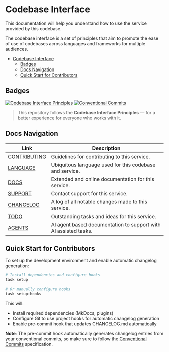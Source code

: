 # Codebase Interface

This documentation will help you understand how to use the service provided by this codebase.

The codebase interface is a set of principles that aim to promote the ease of use of codebases across languages and frameworks for multiple audiences.

- [Codebase Interface](#codebase-interface)
  - [Badges](#badges)
  - [Docs Navigation](#docs-navigation)
  - [Quick Start for Contributors](#quick-start-for-contributors)

## Badges

[![Codebase Interface Principles](https://img.shields.io/badge/Codebase%20Interface-Principles-4b9ce2?style=flat-square&logo=semanticweb&logoColor=white)](https://codebaseinterface.org)
[![Conventional Commits](https://img.shields.io/badge/Conventional%20Commits-1.0.0-yellow.svg?style=flat-square)](https://conventionalcommits.org)

> This repository follows the **Codebase Interface Principles** — for a better experience for everyone who works with it.

## Docs Navigation

| Link | Description |
|-|-|
| [CONTRIBUTING](CONTRIBUTING.md) | Guidelines for contributing to this service. |
| [LANGUAGE](LANGUAGE.md) | Ubiquitous language used for this codebase and service. |
| [DOCS](docs/README.md) | Extended and online documentation for this service. |
| [SUPPORT](SUPPORT.md) | Contact support for this service. |
| [CHANGELOG](CHANGELOG.md) | A log of all notable changes made to this service. |
| [TODO](TODO.md) | Outstanding tasks and ideas for this service. |
| [AGENTS](AGENTS.md) | AI agent based documentation to support with AI assisted tasks. |

## Quick Start for Contributors

To set up the development environment and enable automatic changelog generation:

```bash
# Install dependencies and configure hooks
task setup

# Or manually configure hooks
task setup:hooks
```

This will:

- Install required dependencies (MkDocs, plugins)
- Configure Git to use project hooks for automatic changelog generation
- Enable pre-commit hook that updates CHANGELOG.md automatically

**Note**: The pre-commit hook automatically generates changelog entries from your conventional commits, so make sure to follow the [Conventional Commits](https://conventionalcommits.org) specification.
